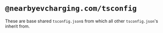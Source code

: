 # `@nearbyevcharging.com/tsconfig`

These are base shared `tsconfig.json`s from which all other `tsconfig.json`'s inherit from.
